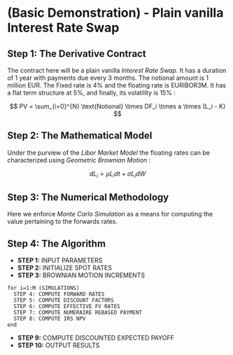 # (Basic Demonstration) - Plain vanilla Interest Rate Swap


## Step 1: The Derivative Contract 
The contract here will be a plain vanilla *Interest Rate Swap*. It has a duration of 1 year with payments due every 3 months. The notional 
amount is 1 million EUR. The Fixed rate is 4% and the floating rate is EURIBOR3M. It has a flat term structure at 5%, and finally, its 
volatility is 15% : 

$$ PV = \sum_{i=0}^{N} \text{Notional} \times DF_i \times a \times (L_i - K) $$


## Step 2: The Mathematical Model 
Under the purview of the *Libor Market Model* the floating rates can be characterized using *Geometric Brownian Motion* :

$$ dL_i = \mu L_idt + \sigma L_i dW $$

## Step 3: The Numerical Methodology
Here we enforce *Monte Carlo Simulation* as a means for computing the value pertaining to the forwards rates.


## Step 4: The Algorithm

- **STEP 1:** INPUT PARAMETERS
- **STEP 2:** INITIALIZE SPOT RATES
- **STEP 3:** BROWNIAN MOTION INCREMENTS
```
for i=1:M (SIMULATIONS)
  STEP 4: COMPUTE FORWARD RATES
  STEP 5: COMPUTE DISCOUNT FACTORS
  STEP 6: COMPUTE EFFECTIVE FV RATES
  STEP 7: COMPUTE NUMERAIRE REBASED PAYMENT
  STEP 8: COMPUTE IRS NPV
end
```
- **STEP 9:** COMPUTE DISCOUNTED EXPECTED PAYOFF
- **STEP 10:** OUTPUT RESULTS

